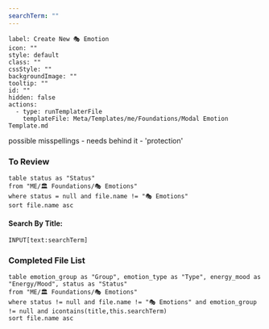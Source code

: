 ```yaml
---
searchTerm: ""
---
```


```meta-bind-button
label: Create New 🎭 Emotion
icon: ""
style: default
class: ""
cssStyle: ""
backgroundImage: ""
tooltip: ""
id: ""
hidden: false
actions:
  - type: runTemplaterFile
    templateFile: Meta/Templates/me/Foundations/Modal Emotion Template.md

```

possible misspellings - needs behind it - 'protection'

### To Review
```dataview
table status as "Status"
from "ME/🏛️ Foundations/🎭 Emotions"
where status = null and file.name != "🎭 Emotions"
sort file.name asc 
```

#### Search By Title:
`INPUT[text:searchTerm]`

### Completed File List
```dataview
table emotion_group as "Group", emotion_type as "Type", energy_mood as "Energy/Mood", status as "Status"
from "ME/🏛️ Foundations/🎭 Emotions"
where status != null and file.name != "🎭 Emotions" and emotion_group != null and icontains(title,this.searchTerm)
sort file.name asc 

```
